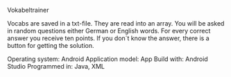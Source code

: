 Vokabeltrainer

Vocabs are saved in a txt-file. They are read into an array. You will be asked in random questions either German or English words.
For every correct answer you receive ten points.
If you don´t know the answer, there is a button for getting the solution.

Operating system: Android
Application model: App
Build with: Android Studio
Programmed in: Java, XML
